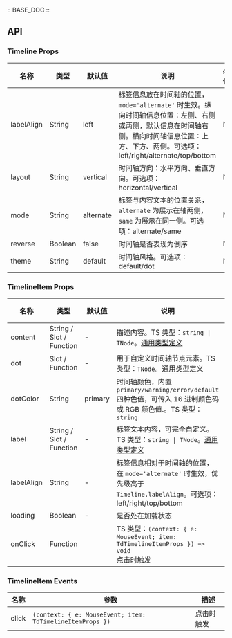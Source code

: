 :: BASE_DOC ::

## API
### Timeline Props

名称 | 类型 | 默认值 | 说明 | 必传
-- | -- | -- | -- | --
labelAlign | String | left | 标签信息放在时间轴的位置，`mode='alternate'` 时生效。纵向时间轴信息位置：左侧、右侧或两侧，默认信息在时间轴右侧。横向时间轴信息位置：上方、下方、两侧。可选项：left/right/alternate/top/bottom | N
layout | String | vertical | 时间轴方向：水平方向、垂直方向。可选项：horizontal/vertical | N
mode | String | alternate | 标签与内容文本的位置关系，`alternate` 为展示在轴两侧，`same` 为展示在同一侧。可选项：alternate/same | N
reverse | Boolean | false | 时间轴是否表现为倒序 | N
theme | String | default | 时间轴风格。可选项：default/dot | N

### TimelineItem Props

名称 | 类型 | 默认值 | 说明 | 必传
-- | -- | -- | -- | --
content | String / Slot / Function | - | 描述内容。TS 类型：`string \| TNode`。[通用类型定义](https://github.com/Tencent/tdesign-vue-next/blob/develop/packages/components/common.ts) | N
dot | Slot / Function | - | 用于自定义时间轴节点元素。TS 类型：`TNode`。[通用类型定义](https://github.com/Tencent/tdesign-vue-next/blob/develop/packages/components/common.ts) | N
dotColor | String | primary | 时间轴颜色，内置 `primary/warning/error/default` 四种色值，可传入 16 进制颜色码或 RGB 颜色值.。TS 类型：`string` | N
label | String / Slot / Function | - | 标签文本内容，可完全自定义。TS 类型：`string \| TNode`。[通用类型定义](https://github.com/Tencent/tdesign-vue-next/blob/develop/packages/components/common.ts) | N
labelAlign | String | - | 标签信息相对于时间轴的位置，在 `mode='alternate'` 时生效，优先级高于 `Timeline.labelAlign`。可选项：left/right/top/bottom | N
loading | Boolean | - | 是否处在加载状态 | N
onClick | Function |  | TS 类型：`(context: { e: MouseEvent; item: TdTimelineItemProps }) => void`<br/>点击时触发 | N

### TimelineItem Events

名称 | 参数 | 描述
-- | -- | --
click | `(context: { e: MouseEvent; item: TdTimelineItemProps })` | 点击时触发
